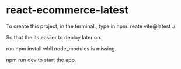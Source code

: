 # react-ecommerce-latest

To create this project, in the terminal., type in
npm. reate vite@latest ./

So that the its easiier to deploy later on. 

run npm install whll node_modules is missing.

npm run dev to start the app.




